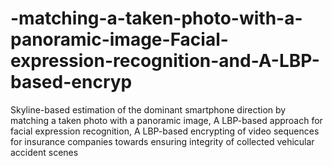 # -matching-a-taken-photo-with-a-panoramic-image-Facial-expression-recognition-and-A-LBP-based-encryp
Skyline-based estimation of the dominant smartphone direction by matching a taken photo with a panoramic image, A LBP-based approach for facial expression recognition,  A LBP-based encrypting of video sequences for insurance companies towards ensuring integrity of collected vehicular accident scenes
